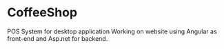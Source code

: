 # CoffeeShop
POS System for desktop application
Working on website using Angular as front-end and Asp.net for backend.
